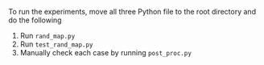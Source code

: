 To run the experiments, move all three Python file to the root directory and do the following

1. Run `rand_map.py`
2. Run `test_rand_map.py`
3. Manually check each case by running `post_proc.py`